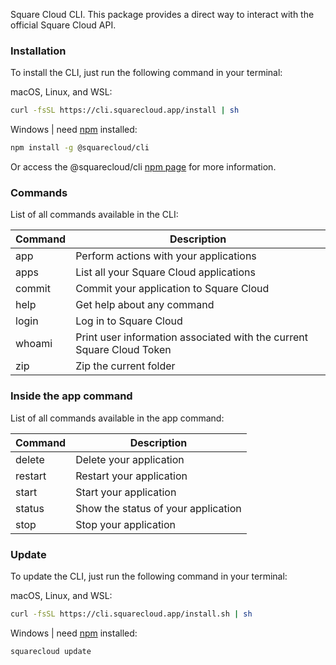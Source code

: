 Square Cloud CLI.
This package provides a direct way to interact with the official Square Cloud API.

### Installation
To install the CLI, just run the following command in your terminal:

macOS, Linux, and WSL:
```bash
curl -fsSL https://cli.squarecloud.app/install | sh
```

Windows | need [npm](https://www.npmjs.com/) installed:
```bash
npm install -g @squarecloud/cli
```

Or access the @squarecloud/cli [npm page](https://www.npmjs.com/package/@squarecloud/cli) for more information.

### Commands 
List of all commands available in the CLI:

| Command | Description                                                           |
| ------- | --------------------------------------------------------------------- |
| app     | Perform actions with your applications                                |
| apps    | List all your Square Cloud applications                               |
| commit  | Commit your application to Square Cloud                               |
| help    | Get help about any command                                            |
| login   | Log in to Square Cloud                                                |
| whoami  | Print user information associated with the current Square Cloud Token |
| zip     | Zip the current folder                                                |

### Inside the app command
List of all commands available in the app command:

| Command | Description                         |
| ------- | ----------------------------------- |
| delete  | Delete your application             |
| restart | Restart your application            |
| start   | Start your application              |
| status  | Show the status of your application |
| stop    | Stop your application               |

### Update
To update the CLI, just run the following command in your terminal:

macOS, Linux, and WSL:
```bash
curl -fsSL https://cli.squarecloud.app/install.sh | sh
```

Windows | need [npm](https://www.npmjs.com/) installed:
```bash
squarecloud update
```